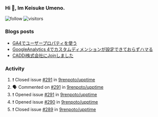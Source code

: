 ### Hi 👋, Im Keisuke Umeno.

<!--
**9renpoto/9renpoto** is a ✨ _special_ ✨ repository because its `README.md` (this file) appears on your GitHub profile.

Here are some ideas to get you started:

- 🔭 I’m currently working on ...
- 🌱 I’m currently learning ...
- 👯 I’m looking to collaborate on ...
- 🤔 I’m looking for help with ...
- 💬 Ask me about ...
- 📫 How to reach me: ...
- 😄 Pronouns: ...
- ⚡ Fun fact: ...
-->

![follow](https://img.shields.io/github/followers/9renpoto?label=Follow&style=social)
![visitors](https://komarev.com/ghpvc/?username=9renpoto&label=Profile%20views&color=0e75b6&style=flat)

### Blogs posts

<!-- BLOG-POST-LIST:START -->
- [GA4でユーザープロパティを使う](https://9renpoto.dev/2021/02/21/google-analytics-4-user-properties/)
- [GoogleAnalytics 4でカスタムディメンションが設定できておらずハマる](https://9renpoto.dev/2021/02/13/google-analytics-4/)
- [CADDi株式会社にJoinしました](https://9renpoto.dev/2020/12/05/join/)
<!-- BLOG-POST-LIST:END -->

### Activity

<!--START_SECTION:activity-->
1. ❗️ Closed issue [#291](https://github.com/9renpoto/upptime/issues/291) in [9renpoto/upptime](https://github.com/9renpoto/upptime)
2. 🗣 Commented on [#291](https://github.com/9renpoto/upptime/issues/291) in [9renpoto/upptime](https://github.com/9renpoto/upptime)
3. ❗️ Opened issue [#291](https://github.com/9renpoto/upptime/issues/291) in [9renpoto/upptime](https://github.com/9renpoto/upptime)
4. ❗️ Opened issue [#290](https://github.com/9renpoto/upptime/issues/290) in [9renpoto/upptime](https://github.com/9renpoto/upptime)
5. ❗️ Closed issue [#289](https://github.com/9renpoto/upptime/issues/289) in [9renpoto/upptime](https://github.com/9renpoto/upptime)
<!--END_SECTION:activity-->

<!--START_SECTION:waka-->
<!--END_SECTION:waka-->

